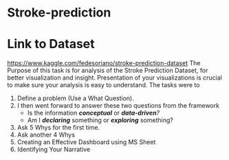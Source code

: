 # Stroke-prediction
# Link to Dataset 
 https://www.kaggle.com/fedesoriano/stroke-prediction-dataset
The Purpose of this task is for analysis of the Stroke Prediction Dataset, for better visualization and insight. Presentation of your visualizations is crucial to make sure your analysis is easy to understand.
 The tasks were to 
  1. Define a problem (Use a What Question).
  2. I then went forward to answer these two questions from the framework 
      - Is the information ***conceptual*** or ***data-driven**?*
      - Am I ***declaring*** something or ***exploring*** something?
  3. Ask 5 Whys for the first time.
  4. Ask another 4 Whys 
  5. Creating an Effective Dashboard using MS Sheet
  6. Identifying Your Narrative
